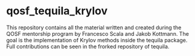 # qosf_tequila_krylov
This repository contains all the material written and created during the QOSF mentorship program by Francesco Scala and Jakob Kottmann. The goal is the implementation of Krylov methods inside the tequila package. Full contributions can be seen in the frorked repository of tequila.
